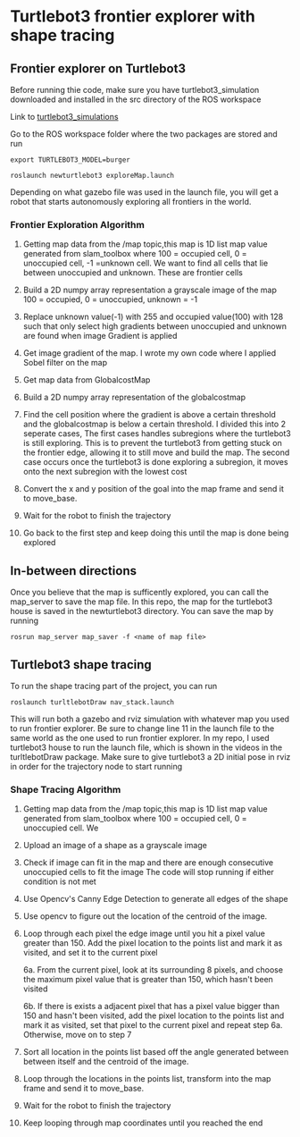 <h1>Turtlebot3 frontier explorer with shape tracing</h1>

<h2>Frontier explorer on Turtlebot3</h2>

Before running thie code, make sure you have turtlebot3_simulation downloaded and installed in the src directory of the ROS workspace

Link to <a href="https://github.com/ROBOTIS-GIT/turtlebot3_simulations" target="_top">turtlebot3_simulations</a>

Go to the ROS workspace folder where the two packages are stored and run

`export TURTLEBOT3_MODEL=burger`

`roslaunch newturtlebot3 exploreMap.launch`

Depending on what gazebo file was used in the launch file, you will get a robot that starts autonomously exploring all frontiers in the world.  

<h3>Frontier Exploration Algorithm</h3>

1. Getting map data from the /map topic,this map is 1D list map value generated from slam_toolbox where 100 = occupied cell, 0 = unoccupied cell, -1 =unknown cell.  We want to find all cells that lie between unoccupied and unknown.  These are frontier cells

2. Build a 2D numpy array representation a grayscale image of the map 100 = occupied, 0 = unoccupied, unknown = -1

3. Replace unknown value(-1) with 255 and occupied value(100) with 128 such that only select high gradients between unoccupied and unknown are found when image Gradient is applied

4. Get image gradient of the map.  I wrote my own code where I applied Sobel filter on the map

5. Get map data from GlobalcostMap

6. Build a 2D numpy array representation of the globalcostmap

7. Find the cell position where the gradient is above a certain threshold and the globalcostmap is below a certain threshold.  I divided this into 2 seperate cases, The first cases handles subregions where the turtlebot3 is still exploring.  This is to prevent the turtlebot3 from getting stuck on the frontier edge, allowing it to still move and build the map.  The second case occurs once the turtlebot3 is done exploring a subregion, it moves onto the next subregion with the lowest cost

8. Convert the x and y position of the goal into the map frame and send it to move_base.  

9. Wait for the robot to finish the trajectory

10. Go back to the first step and keep doing this until the map is done being explored

<h2>In-between directions</h2>

Once you believe that the map is sufficently explored, you can call the map_server to save the map file.  In this repo, the map for the turtlebot3 house is saved in the newturtlebot3 directory.  You can save the map by running 

`rosrun map_server map_saver -f <name of map file> `

<h2>Turtlebot3 shape tracing</h2>

To run the shape tracing part of the project, you can run

`roslaunch turltlebotDraw nav_stack.launch`

This will run both a gazebo and rviz simulation with whatever map you used to run frontier explorer.  Be sure to change line 11 in the launch file to the same world as the one used to run frontier explorer.  In my repo, I used turtlebot3 house to run the launch file, which is shown in the videos in the turltlebotDraw package.  Make sure to give turtlebot3 a 2D initial pose in rviz in order for the trajectory node to start running

<h3>Shape Tracing Algorithm</h3>

1. Getting map data from the /map topic,this map is 1D list map value generated from slam_toolbox where 100 = occupied cell, 0 = unoccupied cell.  We 

2. Upload an image of a shape as a grayscale image

3. Check if image can fit in the map and there are enough consecutive unoccupied cells to fit the image  The code will stop running if either condition is not met

4. Use Opencv's Canny Edge Detection to generate all edges of the shape  

5. Use opencv to figure out the location of the centroid of the image.

6. Loop through each pixel the edge image until you hit a pixel value greater than 150.  Add the pixel location to the points list and mark it as visited, and set it to the current pixel
  
	6a. From the current pixel, look at its surrounding 8 pixels, and choose the maximum pixel value that is greater than 150, which hasn't been visited
	
	6b. If there is exists a adjacent pixel that has a pixel value bigger than 150 and hasn't been visited, add the pixel location to the points list and mark it as visited, set that pixel to the current pixel and repeat step 6a.  Otherwise, move on to step 7
	
7. Sort all location in the points list based off the angle generated between between itself and the centroid of the image.  

8. Loop through the locations in the points list, transform into the map frame and send it to move_base.  

9. Wait for the robot to finish the trajectory

10. Keep looping through map coordinates until you reached the end









